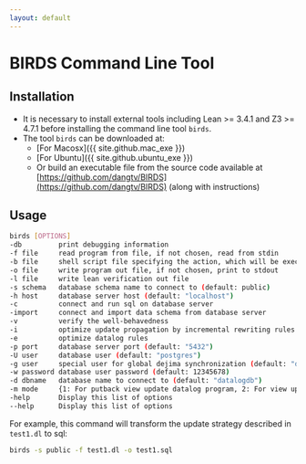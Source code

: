 ```yaml
---
layout: default
---
```


# BIRDS Command Line Tool

## Installation

* It is necessary to install external tools including Lean >= 3.4.1 and Z3 >= 4.7.1 before installing the command line tool `birds`. 
* The tool `birds` can be downloaded at:
  * [For Macosx]({{ site.github.mac_exe }})
  * [For Ubuntu]({{ site.github.ubuntu_exe }})
  <!-- * [Older versions](https://github.com/dangtv/BIRDS/releases) -->
  * Or build an executable file from the source code available at [https://github.com/dangtv/BIRDS](https://github.com/dangtv/BIRDS) (along with instructions)

## Usage

```bash
birds [OPTIONS]
-db         print debugging information
-f file     read program from file, if not chosen, read from stdin
-b file     shell script file specifying the action, which will be executed when there is any update on the view, if not chosen, execute nothing
-o file     write program out file, if not chosen, print to stdout
-l file     write lean verification out file
-s schema   database schema name to connect to (default: public)
-h host     database server host (default: "localhost")
-c          connect and run sql on database server
-import     connect and import data schema from database server
-v          verify the well-behavedness
-i          optimize update propagation by incremental rewriting rules
-e          optimize datalog rules
-p port     database server port (default: "5432")
-U user     database user (default: "postgres")
-g user     special user for global dejima synchronization (default: "dejima")
-w password database user password (default: 12345678)
-d dbname   database name to connect to (default: "datalogdb")
-m mode     {1: For putback view update datalog program, 2: For view update datalog program containing view definition, update strategy and integrity constraints, 3: For only view definition datalog program} (default: 1)
-help       Display this list of options
--help      Display this list of options
```

For example, this command will transform the update strategy described in `test1.dl` to sql:
```bash
birds -s public -f test1.dl -o test1.sql
```
